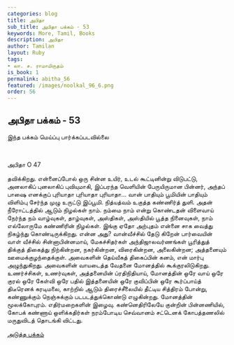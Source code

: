 ```yaml
---
categories: blog
title: அபிதா
sub_title: அபிதா பக்கம் - 53
keywords: More, Tamil, Books
description: அபிதா
author: Tamilan
layout: Ruby
tags:
- லா. ச. ராமாமிருதம்
is_book: 1
permalink: abitha_56
featured: /images/noolkal_96_6.png
order: 56
---
```

## அபிதா பக்கம் - 53

இந்த பக்கம் மெய்ப்பு பார்க்கப்படவில்லை

﻿

அபிதா O 47

தவிக்கிறது. என்னைப்போல் ஒரு சின்ன உயிர், உடல் கூட்டினின்று விடுபட்டு, அனலாகிப் புனலாகிப் புவியுமாகி, இப்பரந்த வெளியின் பேருயிருமான பின்னர், அந்தப் பாஷை எனக்குப் புரியாதா புரியாதா புரியாதா... வான் பாதியும் பூமியின் பாதியும் விளிம்பு சேர்ந்த முழு உருட்டு இப்பூமி. நித்யத்வம் உகுத்த கண்ணிர்த் துளி. அதன் நீரோட்டத்தில் ஆடும் நிழல்கள் நாம். நம்மை நாம் என்று கொண்டதன் விளைவாய் நேர்ந்த நம் வாழ்வுகள், தாழ்வுகள், அஸ்திகள், அஸ்தியில் பூத்த நினைவுகள், நாம் எல்லோருமே கண்ணிரின் நிழல்கள். இங்கு ஏதோ அற்புதம் என்னை சாக வைத்து நிகழ்ந்து கொண்டிருக்கிறது. என்ன அது? வான்வீச்சில் தேடு கிறேன் பார்வையின் வாள் வீச்சில் சின்னாபின்னமாய், மேகச்சிதர்கள் அந்திஜாலவர்ணங்கள் பூரித்துத் திக்குத் திகைத்து நிற்கின்றன, நகர்கின்றன, விரைகின்றன, அலைகின்றன; அத்தனையும் ஊமைக்குழந்தைக்குள். அவைகளின் தெய்வீகத் திகைப்பின் கனம், என் மார்பு அழுந்துகிறது. அவைகளின் வாயடைத்த வேதனை மோனத்தில் கூக்குரலிடுகிறது. உணர்ச்சிகள், உணர்வுகள், அத்தனையின் ப்ரதிநிதியாய், மோனத்தின் ஒரே வாய் ஒரே குரல் ஒரே கேள்வி ஒரே பதில் இத்தனையின் ஒரே குவிப்பின் ஒரே கூர்ப்பாய்த் திடீரெனக் கரடிமலை, காற்றில் ஆடும் திரைச்சீலையில் தீட்டிய சித்திரம் போன்று, கண்ணுக்கும் நெஞ்சுக்கும் படபடத்துக்கொண்டு எழுகின்றது. மோனத்தின் மூலக்கோபுரம். எதிர்மறைகளின் இழைவு. கண்னெதிரிலேயே குன்றின் பின்னணியில், கோபக் கண்ணாய் ஒளிக்கதிர்கள் நரம்போடிய செவ்வானம் சட்டெனக் கோபத்தணலில் மருதுவிடத் தொடங்கி விட்டது.

[அடுத்த பக்கம்](abitha_57)